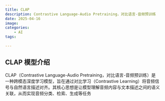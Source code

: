 ```yaml
---
title: CLAP
description: Contrastive Language-Audio Pretraining，对比语言-音频预训练
date: 2025-04-16 
image: 
categories:
    - AI
tags:
    
---
```


## CLAP 模型介绍
CLAP（Contrastive Language-Audio Pretraining，对比语言-音频预训练）是一种跨模态深度学习模型，旨在通过对比学习（Contrastive Learning）将音频信号与自然语言描述对齐。其核心思想是让模型理解音频内容与文本描述之间的语义关联，从而实现音频分类、检索、生成等任务